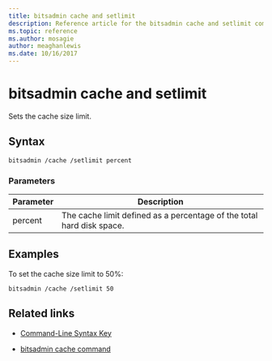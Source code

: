 ```yaml
---
title: bitsadmin cache and setlimit
description: Reference article for the bitsadmin cache and setlimit command, which sets the cache size limit.
ms.topic: reference
ms.author: mosagie
author: meaghanlewis
ms.date: 10/16/2017
---
```



# bitsadmin cache and setlimit

Sets the cache size limit.

## Syntax

```
bitsadmin /cache /setlimit percent
```

### Parameters

| Parameter | Description |
| -------------- | -------------- |
| percent | The cache limit defined as a percentage of the total hard disk space. |

## Examples

To set the cache size limit to 50%:

```
bitsadmin /cache /setlimit 50
```

## Related links

- [Command-Line Syntax Key](command-line-syntax-key.md)

- [bitsadmin cache command](bitsadmin-cache.md)
